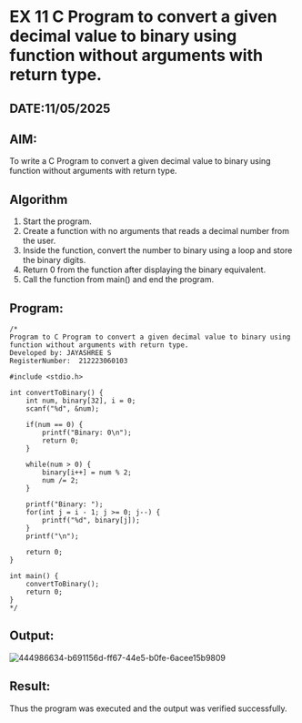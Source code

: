 # EX 11 C Program to convert a given decimal value to binary using function without arguments with return type.
## DATE:11/05/2025
## AIM:
To write a C Program to convert a given decimal value to binary using function without arguments with return type.

## Algorithm
1. Start the program.
2. Create a function with no arguments that reads a decimal number from the user.
3. Inside the function, convert the number to binary using a loop and store the binary digits.
4. Return 0 from the function after displaying the binary equivalent.
5. Call the function from main() and end the program.  

## Program:
```
/*
Program to C Program to convert a given decimal value to binary using function without arguments with return type.
Developed by: JAYASHREE S
RegisterNumber:  212223060103

#include <stdio.h>

int convertToBinary() {
    int num, binary[32], i = 0;
    scanf("%d", &num);

    if(num == 0) {
        printf("Binary: 0\n");
        return 0;
    }

    while(num > 0) {
        binary[i++] = num % 2;
        num /= 2;
    }

    printf("Binary: ");
    for(int j = i - 1; j >= 0; j--) {
        printf("%d", binary[j]);
    }
    printf("\n");

    return 0;
}

int main() {
    convertToBinary();
    return 0;
}
*/
```

## Output:
![444986634-b691156d-ff67-44e5-b0fe-6acee15b9809](https://github.com/user-attachments/assets/8eac6873-db8f-409e-aa59-bb731e5a9d3c)



## Result:
Thus the program was executed and the output was verified successfully.
